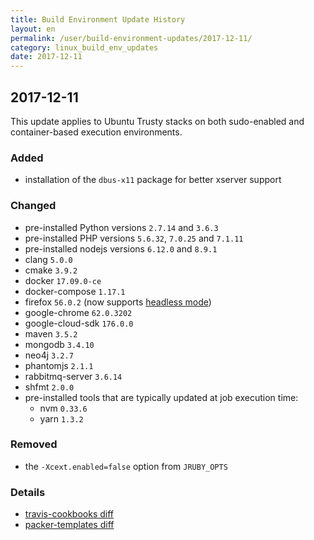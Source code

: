 ```yaml
---
title: Build Environment Update History
layout: en
permalink: /user/build-environment-updates/2017-12-11/
category: linux_build_env_updates
date: 2017-12-11
---
```


## 2017-12-11

This update applies to Ubuntu Trusty stacks on both sudo-enabled and
container-based execution environments.

### Added

- installation of the `dbus-x11` package for better xserver support

### Changed

 - pre-installed Python versions `2.7.14` and `3.6.3`
 - pre-installed PHP versions `5.6.32`, `7.0.25` and `7.1.11`
 - pre-installed nodejs versions `6.12.0` and `8.9.1`
 - clang `5.0.0`
 - cmake `3.9.2`
 - docker `17.09.0-ce`
 - docker-compose `1.17.1`
 - firefox `56.0.2` (now supports [headless mode](https://docs.travis-ci.com/user/gui-and-headless-browsers/#Using-the-Firefox-addon-in-headless-mode))
 - google-chrome `62.0.3202`
 - google-cloud-sdk `176.0.0`
 - maven `3.5.2`
 - mongodb `3.4.10`
 - neo4j `3.2.7`
 - phantomjs `2.1.1`
 - rabbitmq-server `3.6.14`
 - shfmt `2.0.0`
 - pre-installed tools that are typically updated at job execution time:
    - nvm `0.33.6`
    - yarn `1.3.2`

### Removed

- the `-Xcext.enabled=false` option from `JRUBY_OPTS`

### Details

- [travis-cookbooks diff](https://github.com/travis-ci/travis-cookbooks/compare/4642454...7c2c6a6)
- [packer-templates diff](https://github.com/travis-ci/packer-templates/compare/f33ae65...986baf0)
